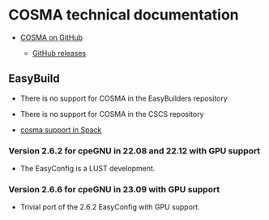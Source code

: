 # COSMA technical documentation

-   [COSMA on GitHub](https://github.com/eth-cscs/COSMA)
    
    -   [GitHub releases](https://github.com/eth-cscs/COSMA/releases)
    
  
## EasyBuild

-   There is no support for COSMA in the EasyBuilders repository

-   There is no support for COSMA in the CSCS repository

-   [cosma support in Spack](https://spack.readthedocs.io/en/latest/package_list.html#cosma)


### Version 2.6.2 for cpeGNU in 22.08 and 22.12 with GPU support

-   The EasyConfig is a LUST development.


### Version 2.6.6 for cpeGNU in 23.09 with GPU support

-   Trivial port of the 2.6.2 EasyConfig with GPU support.

